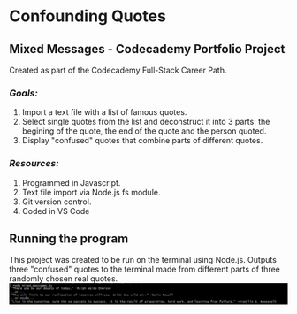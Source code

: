# Confounding Quotes
## Mixed Messages - Codecademy Portfolio Project
Created as part of the Codecademy Full-Stack Career Path.
### ***Goals:***
1. Import a text file with a list of famous quotes.
2. Select single quotes from the list and deconstruct it into 3 parts: the begining of the quote, the end of the quote and the person quoted.
3. Display "confused" quotes that combine parts of different quotes.

### ***Resources:***
1. Programmed in Javascript.
2. Text file import via Node.js fs module.
3. Git version control.
4. Coded in VS Code

## Running the program
This project was created to be run on the terminal using Node.js. Outputs three "confused" quotes to the terminal made from different parts of three randomly chosen real quotes.
![Screenshot](Screenshot.PNG)
